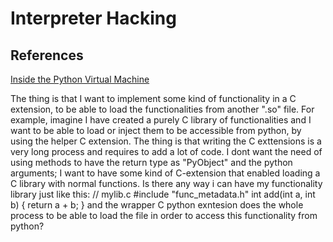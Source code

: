 # Interpreter Hacking

## References
[Inside the Python Virtual Machine](https://leanpub.com/insidethepythonvirtualmachine/read)


The thing is that I want to implement some kind of functionality in a C extension, to be able to load the functionalities from another ".so" file. For example, imagine I have created a purely C library of functionalities and I want to be able to load or inject them to be accessible from python, by using the helper C extension. The thing is that writing the C exttensions is a very long process and requires to add a lot of code. I dont want the need of using methods to have the return type as "PyObject" and the python arguments; I want to have some kind of C-extension that enabled loading a C library with normal functions. Is there any way i can have my functionality library just like this:
// mylib.c
#include "func_metadata.h" int add(int a, int b) { return a + b; } and the wrapper C python exntesion does the whole process to be able to load the file in order to access this functionality from python?
